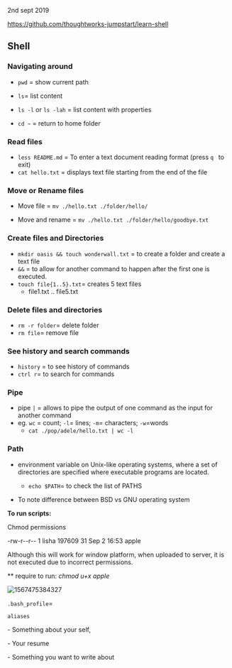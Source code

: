 2nd sept 2019

https://github.com/thoughtworks-jumpstart/learn-shell

## Shell

### Navigating around

- `pwd` = show current path

- `ls`= list content

- `ls -l` or `ls -lah` = list content with properties

- `cd ~` = return to home folder

  

### Read files

- `less README.md` = To enter a text document reading format (press `q ` to exit)
- `cat hello.txt` = displays text file starting from the end of the file



### Move or Rename files

- Move file = `mv ./hello.txt ./folder/hello/`

- Move and rename = `mv ./hello.txt ./folder/hello/goodbye.txt`

  

### Create files and Directories

- `mkdir oasis && touch wonderwall.txt` = to create a folder and create a text file 
- `&&` = to allow for another command to happen after the first one is executed. 
- `touch file{1..5}.txt`= creates 5 text files
  - file1.txt .. file5.txt

### Delete files and directories

-  `rm -r folder`= delete folder
- `rm file`= remove file



### See history and search commands

- `history` = to see history of commands
- `ctrl r`= to search for commands



### Pipe

- pipe `|` = allows to pipe the output of one command as the input for another command
- eg. `wc` = count; `-l`= lines; `-m`= characters; `-w`=words 
  - `cat ./pop/adele/hello.txt | wc -l`

### Path

- environment variable on Unix-like operating systems, where a set of directories are specified where executable programs are located.
  - `echo $PATH`= to check the list of PATHS

- To note difference between BSD vs GNU operating system 

 **To run scripts:**



Chmod permissions

-rw-r--r-- 1 lisha 197609  31 Sep  2 16:53 apple

 

Although this will work for window platform, when uploaded to server, it is not executed due to incorrect permissions. 

** require to run: *chmod u+x apple*

 ![1567475384327](C:\Users\lisha\Documents\JumpStart\images\1567475384327.png)

 `.bash_profile`= 

`aliases`

\-          Something about your self, 

\-          Your resume 

\-          Something you want to write about 